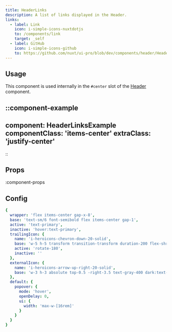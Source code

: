 ```yaml
---
title: HeaderLinks
description: A list of links displayed in the Header.
links:
  - label: Link
    icon: i-simple-icons-nuxtdotjs
    to: /components/link
    target: _self
  - label: GitHub
    icon: i-simple-icons-github
    to: https://github.com/nuxt/ui-pro/blob/dev/components/header/HeaderLinks.vue
---
```


## Usage

This component is used internally in the `#center` slot of the [Header](/pro/components/header) component.

::component-example
---
component: HeaderLinksExample
componentClass: 'items-center'
extraClass: 'justify-center'
---
::

## Props

:component-props

## Config

```yml
{
  wrapper: 'flex items-center gap-x-8',
  base: 'text-sm/6 font-semibold flex items-center gap-1',
  active: 'text-primary',
  inactive: 'hover:text-primary',
  trailingIcon: {
    name: 'i-heroicons-chevron-down-20-solid',
    base: 'w-5 h-5 transform transition-transform duration-200 flex-shrink-0',
    active: 'rotate-180',
    inactive: ''
  },
  externalIcon: {
    name: 'i-heroicons-arrow-up-right-20-solid',
    base: 'w-3 h-3 absolute top-0.5 -right-3.5 text-gray-400 dark:text-gray-500'
  },
  default: {
    popover: {
      mode: 'hover',
      openDelay: 0,
      ui: {
        width: 'max-w-[16rem]'
      }
    }
  }
}
```
